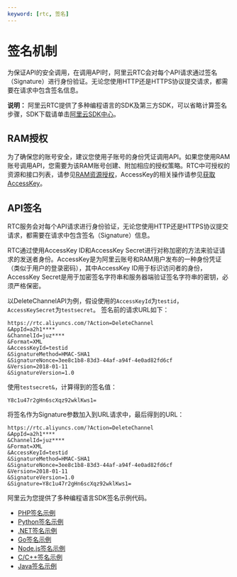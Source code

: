 ```yaml
---
keyword: [rtc, 签名]
---
```


# 签名机制

为保证API的安全调用，在调用API时，阿里云RTC会对每个API请求通过签名（Signature）进行身份验证。无论您使用HTTP还是HTTPS协议提交请求，都需要在请求中包含签名信息。

**说明：** 阿里云RTC提供了多种编程语言的SDK及第三方SDK，可以省略计算签名步骤，SDK下载请单击[阿里云SDK中心](https://open.aliyun.com/sdk?product=rtc)。

## RAM授权

为了确保您的账号安全，建议您使用子账号的身份凭证调用API。如果您使用RAM账号调用API，您需要为该RAM账号创建、附加相应的授权策略。RTC中可授权的资源和接口列表，请参见[RAM资源授权](/cn.zh-CN/服务端API/RAM资源授权.md)，AccessKey的相关操作请参见[获取AccessKey](/cn.zh-CN/服务端API/获取AccessKey.md)。

## API签名

RTC服务会对每个API请求进行身份验证，无论您使用HTTP还是HTTPS协议提交请求，都需要在请求中包含签名（Signature）信息。

RTC通过使用AccessKey ID和AccessKey Secret进行对称加密的方法来验证请求的发送者身份。AccessKey是为阿里云账号和RAM用户发布的一种身份凭证（类似于用户的登录密码），其中AccessKey ID用于标识访问者的身份，AccessKey Secret是用于加密签名字符串和服务器端验证签名字符串的密钥，必须严格保密。

以DeleteChannelAPI为例，假设使用的`AccessKeyId`为`testid`， `AccessKeySecret`为`testsecret`。 签名前的请求URL如下：

```
https://rtc.aliyuncs.com/?Action=DeleteChannel
&AppId=a2h1****
&ChannelId=juz****
&Format=XML
&AccessKeyId=testid
&SignatureMethod=HMAC-SHA1
&SignatureNonce=3ee8c1b8-83d3-44af-a94f-4e0ad82fd6cf
&Version=2018-01-11
&SignatureVersion=1.0
```

使用`testsecret&`，计算得到的签名值：

```
Y8c1u47r2gHn6scXqz92wklKws1=
```

将签名作为Signature参数加入到URL请求中，最后得到的URL：

```
https://rtc.aliyuncs.com/?Action=DeleteChannel
&AppId=a2h1****
&ChannelId=juz****
&Format=XML
&AccessKeyId=testid
&SignatureMethod=HMAC-SHA1
&SignatureNonce=3ee8c1b8-83d3-44af-a94f-4e0ad82fd6cf
&Version=2018-01-11
&SignatureVersion=1.0
&Signature=Y8c1u47r2gHn6scXqz92wklKws1=
```

阿里云为您提供了多种编程语言SDK签名示例代码。

-   [PHP签名示例](https://github.com/aliyun/aliyun-openapi-php-sdk/blob/master/aliyun-php-sdk-core/RpcAcsRequest.php)
-   [Python签名示例](https://github.com/aliyun/aliyun-openapi-python-sdk/blob/master/aliyun-python-sdk-core/aliyunsdkcore/auth/composer/rpc_signature_composer.py)
-   [.NET签名示例](https://github.com/aliyun/aliyun-openapi-net-sdk/blob/master/aliyun-net-sdk-core/Auth/RpcSignatureComposer.cs)
-   [Go签名示例](https://github.com/aliyun/alibaba-cloud-sdk-go/blob/master/sdk/auth/rpc_signature_composer.go)
-   [Node.js签名示例](https://github.com/aliyun/openapi-core-nodejs-sdk/blob/master/lib/rpc.js)
-   [C/C++签名示例](https://github.com/aliyun/aliyun-openapi-cpp-sdk/blob/master/rtc/src/RtcClient.cc)
-   [Java签名示例](https://github.com/aliyun/aliyun-openapi-java-sdk)

